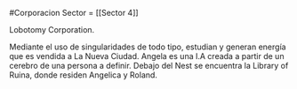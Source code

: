 #Corporacion 
Sector = [[Sector 4]]

Lobotomy Corporation.  

Mediante el uso de singularidades de todo tipo, estudian y generan energía que es vendida a La Nueva Ciudad. Angela es una I.A creada a partir de un cerebro de una persona a definir. Debajo del Nest se encuentra la Library of Ruina, donde residen Angelica y Roland.
